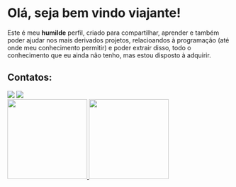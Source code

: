 # Olá, seja bem vindo viajante! 

Este é meu **humilde** perfil, criado para compartilhar, aprender e também poder ajudar nos mais derivados projetos, relacioandos à programação (até onde meu conhecimento permitir) e poder extrair disso, todo o conhecimento que eu ainda não tenho, mas estou disposto à adquirir.

## Contatos:

<div>
<a href="https://instagram.com/_marcotortelli" target="_blank"><img src="https://img.shields.io/badge/-Instagram-%23E4405F?style=for-the-badge&logo=instagram&logoColor=white" target="_blank"></a>
<!-- <a href = "mailto:contato@seu-usuário-aqui"><img src="https://img.shields.io/badge/Gmail-D14836?style=for-the-badge&logo=gmail&logoColor=white" target="_blank"></a> -->
<a href="https://www.linkedin.com/in/marcotortelli21" target="_blank"><img src="https://img.shields.io/badge/-LinkedIn-%230077B5?style=for-the-badge&logo=linkedin&logoColor=white" target="_blank"></a>   
</div>

<div>
<a href="https://github.com/Tortelli1">
<img height="180em" src="https://github-readme-stats.vercel.app/api/top-langs/?username=Joosephino&layout=compact&langs_count=7&theme=dracula"/>
<img height="180em" src="https://github-readme-stats.vercel.app/api?username=Joosephino&show_icons=true&theme=dracula&include_all_commits=true&count_private=true"/>
</div>
